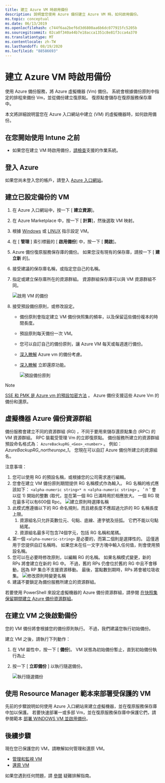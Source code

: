 ```yaml
---
title: 建立 Azure VM 時啟用備份
description: 說明當您使用 Azure 備份建立 Azure VM 時，如何啟用備份。
ms.topic: conceptual
ms.date: 06/13/2019
ms.openlocfilehash: c744f6aa2bef6d3d6800aa6b6dc077915fc5205b
ms.sourcegitcommit: 02ca0f340a44b7e18acca1351c8e81f3cca4a370
ms.translationtype: MT
ms.contentlocale: zh-TW
ms.lasthandoff: 08/19/2020
ms.locfileid: "88586693"
---
```

# <a name="enable-backup-when-you-create-an-azure-vm"></a>建立 Azure VM 時啟用備份

使用 Azure 備份服務，將 Azure 虛擬機器 (Vm) 備份。 系統會根據備份原則中指定的排程來備份 Vm，並從備份建立復原點。 復原點會儲存在復原服務保存庫中。

本文將詳細說明當您在 Azure 入口網站中建立 (VM) 的虛擬機器時，如何啟用備份。  

## <a name="before-you-start"></a>在您開始使用 Intune 之前

- 如果您在建立 VM 時啟用備份，[請檢查](backup-support-matrix-iaas.md#supported-backup-actions)支援的作業系統。

## <a name="sign-in-to-azure"></a>登入 Azure

如果您尚未登入您的帳戶，請登入 [Azure 入口網站](https://portal.azure.com)。

## <a name="create-a-vm-with-backup-configured"></a>建立已設定備份的 VM

1. 在 Azure 入口網站中，按一下 [ **建立資源**]。

2. 在 Azure Marketplace 中，按一下 [ **計算**]，然後選取 VM 映射。

3. 根據 [Windows](../virtual-machines/windows/quick-create-portal.md) 或 [LINUX](../virtual-machines/linux/quick-create-portal.md) 指示設定 VM。

4. 在 [ **管理** ] 索引標籤的 [ **啟用備份**] 中，按一下 [ **開啟**]。
5. Azure 備份復原服務保存庫的備份。 如果您沒有現有的保存庫，請按一下 [ **建立新** 的]。
6. 接受建議的保存庫名稱，或指定您自己的名稱。
7. 指定或建立保存庫所在的資源群組。 資源群組保存庫可以與 VM 資源群組不同。

    ![啟用 VM 的備份](./media/backup-during-vm-creation/enable-backup.png)

8. 接受預設備份原則，或修改設定。
    - 備份原則會指定建立 VM 備份快照集的頻率，以及保留這些備份複本的時間長度。
    - 預設原則每天備份一次 VM。
    - 您可以自訂自己的備份原則，讓 Azure VM 每天或每週進行備份。
    - [深入瞭解](backup-azure-vms-introduction.md#backup-and-restore-considerations) Azure vm 的備份考慮。
    - [深入瞭解](backup-instant-restore-capability.md) 立即還原功能。

      ![預設備份原則](./media/backup-during-vm-creation/daily-policy.png)

>[!NOTE]
>[SSE 和 PMK 是 Azure vm 的預設加密方法](backup-encryption.md) 。 Azure 備份支援這些 Azure Vm 的備份和還原。

## <a name="azure-backup-resource-group-for-virtual-machines"></a>虛擬機器 Azure 備份資源群組

備份服務會建立不同的資源群組 (RG) ，不同于要用來儲存還原點集合 (RPC) 的 VM 資源群組。 RPC 裝載受管理 Vm 的立即復原點。 備份服務所建立的資源群組預設命名格式為： `AzureBackupRG_<Geo>_<number>` 。 例如： *AzureBackupRG_northeurope_1*。 您現在可以自訂 Azure 備份所建立的資源組名。

注意事項：

1. 您可以使用 RG 的預設名稱，或根據您的公司需求進行編輯。
2. 您會在建立 VM 備份原則期間提供 RG 名稱模式作為輸入。 RG 名稱的格式應該如下： `<alpha-numeric string>* n <alpha-numeric string>` 。 ' n ' 會以從 1) 開始的整數 (取代，並在第一個 RG 已滿時用於相應放大。 一個 RG 現在最多可以有600個 Rpc。
              ![建立原則時選擇名稱](./media/backup-during-vm-creation/create-policy.png)
3. 此模式應遵循以下的 RG 命名規則，而且總長度不應超過允許的 RG 名稱長度上限。
    1. 資源組名只允許英數位元、句點、底線、連字號及括弧。 它們不能以句點結尾。
    2. 資源組名最多可包含74個字元，包括 RG 名稱和尾碼。
4. 第一個 `<alpha-numeric-string>` 是必要的，而第二個則是選擇性的。 這僅適用于您提供自訂名稱時。 如果您未在任一文字方塊中輸入任何值，則會使用預設名稱。
5. 您可以在必要時修改原則，以編輯 RG 的名稱。 如果名稱模式變更，新的 RPs 將會建立在新的 RG 中。 不過，舊的 RPs 仍會位於舊的 RG 中且不會移動，因為 RP 集合不支援資源移動。 最後，當點數到期時，RPs 將會被垃圾收集。
![修改原則時變更名稱](./media/backup-during-vm-creation/modify-policy.png)
6. 建議不要鎖定為備份服務所建立的資源群組。

若要使用 PowerShell 來設定虛擬機器的 Azure 備份資源群組，請參閱 [在快照集保留期間建立 Azure 備份資源群組](backup-azure-vms-automation.md#creating-azure-backup-resource-group-during-snapshot-retention)。

## <a name="start-a-backup-after-creating-the-vm"></a>在建立 VM 之後啟動備份

您的 VM 備份將會根據您的備份原則執行。 不過，我們建議您執行初始備份。

建立 VM 之後，請執行下列動作：

1. 在 VM 屬性中，按一下 [ **備份**]。 VM 狀態為初始備份暫止，直到初始備份執行為止
2. 按一下 [ **立即備份** ] 以執行隨選備份。

    ![執行隨選備份](./media/backup-during-vm-creation/run-backup.png)

## <a name="use-a-resource-manager-template-to-deploy-a-protected-vm"></a>使用 Resource Manager 範本來部署受保護的 VM

先前的步驟說明如何使用 Azure 入口網站來建立虛擬機器，並在復原服務保存庫中加以保護。 若要快速部署一或多部 Vm，並在復原服務保存庫中保護它們，請參閱範本 [部署 WINDOWS VM 並啟用備份](https://azure.microsoft.com/resources/templates/101-recovery-services-create-vm-and-configure-backup/)。

## <a name="next-steps"></a>後續步驟

現在您已保護您的 VM，請瞭解如何管理和還原 VM。

- [管理和監視 VM](backup-azure-manage-vms.md)
- [還原 VM](backup-azure-arm-restore-vms.md)

如果您遇到任何問題，請 [參閱](backup-azure-vms-troubleshoot.md) 疑難排解指南。
